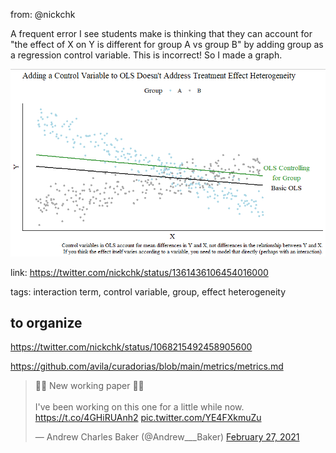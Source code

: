 

from: @nickchk

A frequent error I see students make is thinking that they can account for "the effect of X on Y is different for group A vs group B" by adding group as a regression control variable. This is incorrect! So I made a graph.

![Image](assets/metrics/EuTKvI_UUAAaZkm)

link: https://twitter.com/nickchk/status/1361436106454016000

tags: interaction term, control variable, group, effect heterogeneity







## to organize



https://twitter.com/nickchk/status/1068215492458905600

https://github.com/avila/curadorias/blob/main/metrics/metrics.md

<blockquote class="twitter-tweet"><p lang="en" dir="ltr">🦶🦶 New working paper 🦶🦶<br><br>I&#39;ve been working on this one for a little while now. <a href="https://t.co/4GHiRUAnh2">https://t.co/4GHiRUAnh2</a> <a href="https://t.co/YE4FXkmuZu">pic.twitter.com/YE4FXkmuZu</a></p>&mdash; Andrew Charles Baker (@Andrew___Baker) <a href="https://twitter.com/Andrew___Baker/status/1365724860106772486?ref_src=twsrc%5Etfw">February 27, 2021</a></blockquote> <script async src="https://platform.twitter.com/widgets.js" charset="utf-8"></script> 
